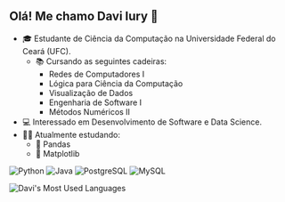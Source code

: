 ## Olá! Me chamo Davi Iury 👋

- 🎓 Estudante de Ciência da Computação na Universidade Federal do Ceará (UFC).
  - 📚 Cursando as seguintes cadeiras:
      - Redes de Computadores I
      - Lógica para Ciência da Computação
      - Visualização de Dados
      - Engenharia de Software I
      - Métodos Numéricos II   
- 💻 Interessado em Desenvolvimento de Software e Data Science.
- 🧑‍💻 Atualmente estudando:
  - 🐍 Pandas
  - 🐍 Matplotlib

![Python](https://img.shields.io/badge/Python-3776AB?style=for-the-badge&logo=python&logoColor=white)
![Java](https://img.shields.io/badge/Java-ED8B00?style=for-the-badge&logo=openjdk&logoColor=white)
![PostgreSQL](https://img.shields.io/badge/PostgreSQL-316192?style=for-the-badge&logo=postgresql&logoColor=white)
![MySQL](https://img.shields.io/badge/MySQL-005C84?style=for-the-badge&logo=mysql&logoColor=white)

![Davi's Most Used Languages](https://github-readme-stats.vercel.app/api/top-langs/?username=davi44128552&layout=compact&theme=tokyonight&hide_border=true)
